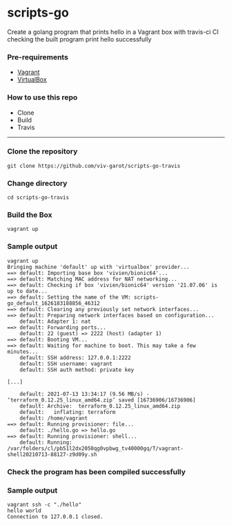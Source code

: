 # scripts-go
Create a golang program that prints hello in a Vagrant box with travis-ci CI checking the built program print hello successfully 

### Pre-requirements

* [Vagrant](https://www.vagrantup.com/downloads)
* [VirtualBox](https://www.virtualbox.org/wiki/Downloads)

### How to use this repo

- Clone
- Build
- Travis

---

### Clone the repository

```
git clone https://github.com/viv-garot/scripts-go-travis
```

### Change directory

```
cd scripts-go-travis
```

### Build the Box

```
vagrant up
```

### Sample output

```
vagrant up
Bringing machine 'default' up with 'virtualbox' provider...
==> default: Importing base box 'vivien/bionic64'...
==> default: Matching MAC address for NAT networking...
==> default: Checking if box 'vivien/bionic64' version '21.07.06' is up to date...
==> default: Setting the name of the VM: scripts-go_default_1626183188856_46312
==> default: Clearing any previously set network interfaces...
==> default: Preparing network interfaces based on configuration...
    default: Adapter 1: nat
==> default: Forwarding ports...
    default: 22 (guest) => 2222 (host) (adapter 1)
==> default: Booting VM...
==> default: Waiting for machine to boot. This may take a few minutes...
    default: SSH address: 127.0.0.1:2222
    default: SSH username: vagrant
    default: SSH auth method: private key
    
[...]

    default: 2021-07-13 13:34:17 (9.56 MB/s) - ‘terraform_0.12.25_linux_amd64.zip’ saved [16736906/16736906]
    default: Archive:  terraform_0.12.25_linux_amd64.zip
    default:   inflating: terraform
    default: /home/vagrant
==> default: Running provisioner: file...
    default: ./hello.go => hello.go
==> default: Running provisioner: shell...
    default: Running: /var/folders/cl/pb51l2dx2050qg0vpbwg_tv40000gq/T/vagrant-shell20210713-88127-z9d09y.sh
```

### Check the program has been compiled successfully



### Sample output

```
vagrant ssh -c "./hello"
hello world
Connection to 127.0.0.1 closed.
```
